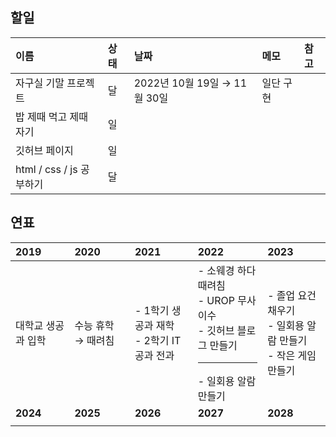 ## 할일

| 이름                     | 상태 | 날짜                          | 메모      | 참고 |
| :----------------------- | :--- | :---------------------------- | :-------- | :--- |
| 자구실 기말 프로젝트     | 달   | 2022년 10월 19일 → 11월 30일 | 일단 구현 |      |
| 밥 제때 먹고 제때 자기   | 일   |                               |           |      |
| 깃허브 페이지            | 일   |                               |           |      |
| html / css / js 공부하기 | 달   |                               |           |      |

## 연표

| **2019**            | **2020**           | **2021**                                  | **2022**                                                                                             | **2023**                                                          |
| :----------------- | :------------------ | :---------------------------------------- | :--------------------------------------------------------------------------------------------------- | :----------------------------------------------------------------- |
| 대학교 생공과 입학  | 수능 휴학 → 때려침  | - 1학기 생공과 재학<br>- 2학기 IT 공과 전과 | - 소웨경 하다 때려침<br />- UROP 무사 이수<br />- 깃허브 블로그 만들기<br /> <hr> - 일회용 알람 만들기 | - 졸업 요건 채우기<br />- 일회용 알람 만들기<br />- 작은 게임 만들기 |
| **2024** | **2025** | **2026** | **2027** | **2028** |
|          |          |          |          |          |
